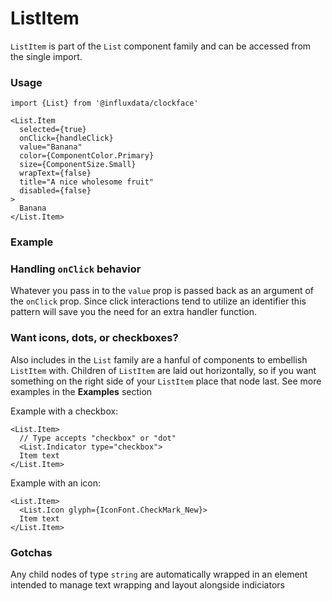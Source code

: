 # ListItem

`ListItem` is part of the `List` component family and can be accessed from the single import.

### Usage

```tsx
import {List} from '@influxdata/clockface'
```

```tsx
<List.Item
  selected={true}
  onClick={handleClick}
  value="Banana"
  color={ComponentColor.Primary}
  size={ComponentSize.Small}
  wrapText={false}
  title="A nice wholesome fruit"
  disabled={false}
>
  Banana
</List.Item>
```

### Example

<!-- STORY -->

### Handling `onClick` behavior

Whatever you pass in to the `value` prop is passed back as an argument of the `onClick` prop. Since click interactions tend to utilize an identifier this pattern will save you the need for an extra handler function.

### Want icons, dots, or checkboxes?

Also includes in the `List` family are a hanful of components to embellish `ListItem` with. Children of `ListItem` are laid out horizontally, so if you want something on the right side of your `ListItem` place that node last. See more examples in the **Examples** section

Example with a checkbox:

```tsx
<List.Item>
  // Type accepts "checkbox" or "dot"
  <List.Indicator type="checkbox">
  Item text
</List.Item>
```

Example with an icon:

```tsx
<List.Item>
  <List.Icon glyph={IconFont.CheckMark_New}>
  Item text
</List.Item>
```

### Gotchas

Any child nodes of type `string` are automatically wrapped in an element intended to manage text wrapping and layout alongside indiciators

<!-- STORY HIDE START -->

<!-- STORY HIDE END -->

<!-- PROPS -->
